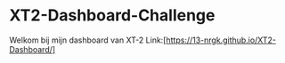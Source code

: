 # XT2-Dashboard-Challenge
 
Welkom bij mijn dashboard van XT-2
Link:[https://13-nrgk.github.io/XT2-Dashboard/]
